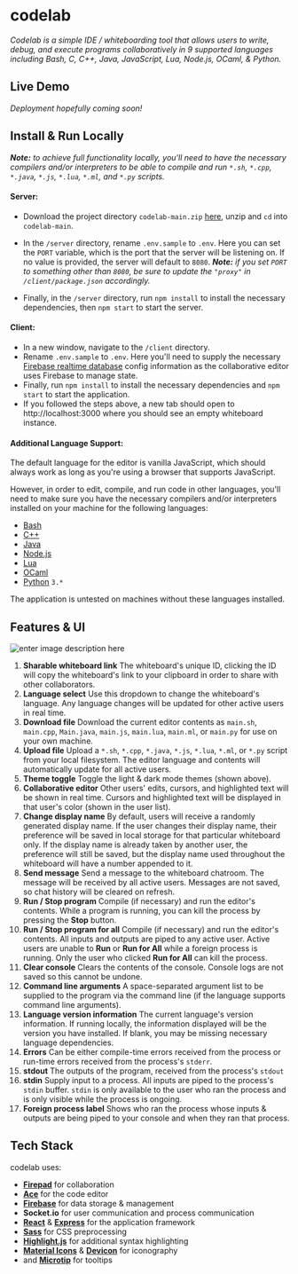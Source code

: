 # codelab
*Codelab is a simple IDE / whiteboarding tool that allows users to write, debug, and execute programs collaboratively in 9 supported languages including Bash, C, C++, Java, JavaScript, Lua, Node.js, OCaml, & Python.*

## Live Demo
*Deployment hopefully coming soon!*
## Install & Run Locally
***Note:** to achieve full functionality locally, you'll need to have the necessary compilers and/or interpreters to be able to compile and run `*.sh`, `*.cpp`, `*.java`, `*.js`, `*.lua`, `*.ml`, and `*.py` scripts.*

#### Server:
* Download the project directory `codelab-main.zip` [here](https://github.com/mhollingshead/codelab/archive/refs/heads/main.zip), unzip and `cd` into `codelab-main`. 
* In the `/server` directory, rename `.env.sample` to `.env`. Here you can set the `PORT` variable, which is the port that the server will be listening on. If no value is provided, the server will default to `8080`. 
***Note:** if you set `PORT` to something other than `8080`, be sure to update the `"proxy"` in `/client/package.json` accordingly.*

* Finally, in the `/server` directory, run `npm install` to install the necessary dependencies, then `npm start` to start the server.

#### Client:
* In a new window, navigate to the `/client` directory.
* Rename `.env.sample` to `.env`. Here you'll need to supply the necessary [Firebase realtime database](https://firebase.google.com/products/realtime-database) config information as the collaborative editor uses Firebase to manage state.
* Finally, run `npm install` to install the necessary dependencies and `npm start` to start the application.
* If you followed the steps above, a new tab should open to http://localhost:3000 where you should see an empty whiteboard instance.

#### Additional Language Support:
The default language for the editor is vanilla JavaScript, which should always work as long as you're using a browser that supports JavaScript.

However, in order to edit, compile, and run code in other languages, you'll need to make sure you have the necessary compilers and/or interpreters installed on your machine for the following languages:
* [Bash](https://www.gnu.org/software/bash/)
* [C++](https://www.cplusplus.com/)
* [Java](https://www.java.com/en/)
* [Node.js](https://nodejs.org/en/)
* [Lua](https://www.lua.org/)
* [OCaml](https://ocaml.org/)
* [Python](https://www.python.org/) `3.*`

The application is untested on machines without these languages installed.

## Features & UI
![enter image description here](https://lh3.googleusercontent.com/xAbQ3YqNiqDz_Lqs2ulnymd-Eel4Rb7yTf75MCVLSLDcypXVgFuUih-X-8RL9rQt1X5p7rgVF7MAgnxwLH7OZFUMPeAL2dkaEjatn8tQgyZWr-5H1-PBwvsood35L1Zjuhgq1w8f3R5bGG9wgO77NdtlzzFBYEIqBr2Z593xWEB1SQKP5QyeRRLcvvYhcF0yq1lK434L3XVB4sPuJPe123IBaip9hXnhNhQp1WTm_lLCQK4z_HpFa7pnA__0WArS9_eaDB8GWfqMp31bUGskNe-ShwvbzYYP3XWYD_4P6KcqVQbq9ulhK77N2ejtSiWR6CrvRvt8ixh1gxyl5anBAjc4h60K8IdU2tC5LFLTKS6Qr_PN-U7ThylNP50h4rO0JuT0SD7Q5gCSl2By7G_R0QYzMs2kzYRaihlTFGTEiwYlgpo-u5PZLJdtyz1e9bDZnGl8J-EjHVBh7-nI1WrDrMU4HE89VpEcVd2uBQ2mJETOvw9EPmCavy8wsyYJ3cI586VUZyVDyXpWMiTxo09y5JVDRIC_u2MAyBAHzcuqbV1z_vIa-mcVauchc8gI6zVp1XNfcpSUILm8pX7VAgz4VS3N-VCOkjLXtMWsFHBNc914IspFCtRJkxFCpjfuF4BDuLY4LXc4qSt-79Q_JSneekK_5cIhpm-IGrQjPd3JfL8hlp_JLh6uPZju5_WhDFnjTYD_HcDVGVPbE8Fe8ZBHFyY=w1678-h967-no?authuser=0)

 1. **Sharable whiteboard link**
 The whiteboard's unique ID, clicking the ID will copy the whiteboard's link to your clipboard in order to share with other collaborators.
 2. **Language select** 
 Use this dropdown to change the whiteboard's language. Any language changes will be updated for other active users in real time.
 3. **Download file**
 Download the current editor contents as `main.sh`, `main.cpp`, `Main.java`, `main.js`, `main.lua`, `main.ml`, or `main.py` for use on your own machine.
 4. **Upload file**
 Upload a `*.sh`, `*.cpp`, `*.java`, `*.js`, `*.lua`, `*.ml`, or `*.py` script from your local filesystem. The editor language and contents will automatically update for all active users.
 5. **Theme toggle**
 Toggle the light & dark mode themes (shown above).
 6. **Collaborative editor**
 Other users' edits, cursors, and highlighted text will be shown in real time. Cursors and highlighted text will be displayed in that user's color (shown in the user list).
 7. **Change display name**
 By default, users will receive a randomly generated display name. If the user changes their display name, their preference will be saved in local storage for that particular whiteboard only. If the display name is already taken by another user, the preference will still be saved, but the display name used throughout the whiteboard will have a number appended to it.
8. **Send message**
Send a message to the whiteboard chatroom. The message will be received by all active users. Messages are not saved, so chat history will be cleared on refresh. 
9. **Run / Stop program**
Compile (if necessary) and run the editor's contents.  While a program is running, you can kill the process by pressing the **Stop** button.
10. **Run / Stop program for all**
Compile (if necessary) and run the editor's contents. All inputs and outputs are piped to any active user. Active users are unable to **Run** or **Run for All** while a foreign process is running. Only the user who clicked **Run for All** can kill the process.
11. **Clear console**
Clears the contents of the console. Console logs are not saved so this cannot be undone.
12. **Command line arguments**
A space-separated argument list to be supplied to the program via the command line (if the language supports command line arguments).
13. **Language version information**
The current language's version information. If running locally, the information displayed will be the version you have installed. If blank, you may be missing necessary language dependencies.
14. **Errors**
Can be either compile-time errors received from the process or run-time errors received from the process's `stderr`.
15. **stdout**
The outputs of the program, received from the process's `stdout`
16. **stdin**
Supply input to a process. All inputs are piped to the process's `stdin` buffer. `stdin` is only available to the user who ran the process and is only visible while the process is ongoing. 
17. **Foreign process label**
Shows who ran the process whose inputs & outputs are being piped to your console and when they ran that process.

## Tech Stack
codelab uses:
* **[Firepad](https://firepad.io/)** for collaboration
* **[Ace](https://ace.c9.io/)** for the code editor
* **[Firebase](https://firebase.google.com/)** for data storage & management
* **Socket.io** for user communication and process communication
* **[React](https://reactjs.org/)** & **[Express](https://expressjs.com/)** for the application framework
* **[Sass](https://sass-lang.com/)** for CSS preprocessing
* **[Highlight.js](https://highlightjs.org/)** for additional syntax highlighting
* **[Material Icons](https://google.github.io/material-design-icons/)** & **[Devicon](https://devicon.dev/)** for iconography
* and **[Microtip](https://microtip.vercel.app/)** for tooltips